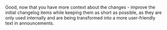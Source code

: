 Good, now that you have more context about the changes - improve the initial changelog items while keeping them as short as possible, as they are only used internally and are being transformed into a more user-friendly text in announcements.
